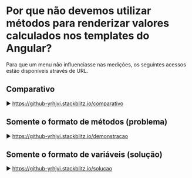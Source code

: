# Por que não devemos utilizar métodos para renderizar valores calculados nos templates do Angular?

Para que um menu não influenciasse nas medições, os seguintes acessos estão disponíveis através de URL.

## Comparativo
▶️ https://github-yrhjvi.stackblitz.io/comparativo

## Somente o formato de métodos (problema)
▶️ https://github-yrhjvi.stackblitz.io/demonstracao

## Somente o formato de variáveis (solução)
▶️ https://github-yrhjvi.stackblitz.io/solucao
